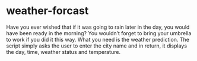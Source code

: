 # weather-forcast
Have you ever wished that if it was going to rain later in the day, you would have been ready in the morning? You wouldn’t forget to bring your umbrella to work if you did it this way. What you need is the weather prediction.
The script simply asks the user to enter the city name and in return, it displays the day, time, weather status and temperature.
